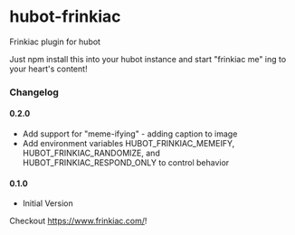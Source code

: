 # hubot-frinkiac
Frinkiac plugin for hubot

Just npm install this into your hubot instance and start "frinkiac me" ing to your heart's content!

### Changelog

#### 0.2.0
* Add support for "meme-ifying" - adding caption to image
* Add environment variables HUBOT_FRINKIAC_MEMEIFY, HUBOT_FRINKIAC_RANDOMIZE, and HUBOT_FRINKIAC_RESPOND_ONLY to control behavior

#### 0.1.0
* Initial Version

Checkout https://www.frinkiac.com/!
